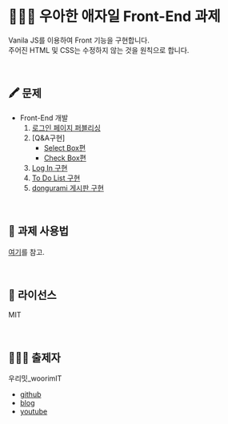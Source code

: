 # 👨🏻‍💻 우아한 애자일 Front-End 과제
Vanila JS를 이용하여 Front 기능을 구현합니다.  
주어진 HTML 및 CSS는 수정하지 않는 것을 원칙으로 합니다.

<br>

## 🖍 문제
* Front-End 개발
   1. [로그인 페이지 퍼블리싱](https://github.com/ohchanghoon/wooahan-agile-frontend-task-3term/issues/6)
   2. [Q&A구현]
      * [Select Box편](https://github.com/ohchanghoon/wooahan-agile-frontend-task-3term/issues/2)
      * [Check Box편](https://github.com/ohchanghoon/wooahan-agile-frontend-task-3term/issues/3)
   3. [Log In 구현](https://github.com/ohchanghoon/wooahan-agile-frontend-task-3term/issues/4)
   4. [To Do List 구현](https://github.com/ohchanghoon/wooahan-agile-frontend-task-3term/issues/1)
   5. [dongurami 게시판 구현](https://github.com/ohchanghoon/wooahan-agile-frontend-task-3term/issues/7)

<br>

## 📝 과제 사용법
[여기](https://youtu.be/Lhp3r_V7emY)를 참고.

<br>

## 🚷 라이선스

MIT

<br>

## 👨🏻‍🏫 출제자

우리밋_woorimIT
* [github](https://github.com/woorim960)
* [blog](https://blog.naver.com/dnfla420)
* [youtube](https://www.youtube.com/channel/UCS0F25vig_sPIQXMiK8IdSg)
